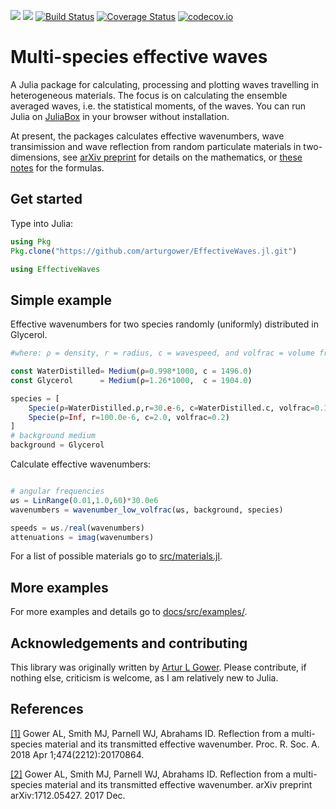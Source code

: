 [![](https://img.shields.io/badge/docs-stable-blue.svg)](https://arturgower.github.io/EffectiveWaves.jl/stable)
[![](https://img.shields.io/badge/docs-dev-blue.svg)](https://arturgower.github.io/EffectiveWaves.jl/dev)
[![Build Status](https://travis-ci.org/arturgower/EffectiveWaves.jl.svg?branch=master)](https://travis-ci.org/arturgower/EffectiveWaves.jl)
[![Coverage Status](https://coveralls.io/repos/github/arturgower/EffectiveWaves.jl/badge.svg?branch=master)](https://coveralls.io/github/arturgower/EffectiveWaves.jl?branch=master)
[![codecov.io](http://codecov.io/github/arturgower/EffectiveWaves.jl/coverage.svg?branch=master)](http://codecov.io/github/arturgower/EffectiveWaves.jl?branch=master)

# Multi-species effective waves

A Julia package for calculating, processing and plotting waves travelling in heterogeneous materials. The focus is on calculating the ensemble averaged waves, i.e. the statistical moments, of the waves.
You can run Julia on [JuliaBox](https://www.juliabox.com/) in your browser without installation.

At present, the packages calculates effective wavenumbers, wave transimission and wave reflection from random particulate materials in two-dimensions, see [arXiv preprint](https://arxiv.org/abs/1712.05427) for details on the mathematics, or [these notes](docs/src/theory/WavesInMultiSpecies.pdf) for the formulas.

## Get started
Type into Julia:
```julia
using Pkg
Pkg.clone("https://github.com/arturgower/EffectiveWaves.jl.git")

using EffectiveWaves
```

## Simple example
Effective wavenumbers for two species randomly (uniformly) distributed in Glycerol.
```julia
#where: ρ = density, r = radius, c = wavespeed, and volfrac = volume fraction

const WaterDistilled= Medium(ρ=0.998*1000, c = 1496.0)
const Glycerol      = Medium(ρ=1.26*1000,  c = 1904.0)

species = [
    Specie(ρ=WaterDistilled.ρ,r=30.e-6, c=WaterDistilled.c, volfrac=0.1),
    Specie(ρ=Inf, r=100.0e-6, c=2.0, volfrac=0.2)
]
# background medium
background = Glycerol
```

Calculate effective wavenumbers:
```julia

# angular frequencies
ωs = LinRange(0.01,1.0,60)*30.0e6
wavenumbers = wavenumber_low_volfrac(ωs, background, species)

speeds = ωs./real(wavenumbers)
attenuations = imag(wavenumbers)
```
For a list of possible materials go to [src/materials.jl](src/materials.jl).

## More examples
For more examples and details go to [docs/src/examples/](docs/src/examples/).

## Acknowledgements and contributing
This library was originally written by [Artur L Gower](https://arturgower.github.io/).
Please contribute, if nothing else, criticism is welcome, as I am relatively new to Julia.

## References
[[1]](http://rspa.royalsocietypublishing.org/content/474/2212/20170864) Gower AL, Smith MJ, Parnell WJ, Abrahams ID. Reflection from a multi-species material and its transmitted effective wavenumber. Proc. R. Soc. A. 2018 Apr 1;474(2212):20170864.

[[2]](https://arxiv.org/abs/1712.05427) Gower AL, Smith MJ, Parnell WJ, Abrahams ID. Reflection from a multi-species material and its transmitted effective wavenumber. arXiv preprint arXiv:1712.05427. 2017 Dec.
